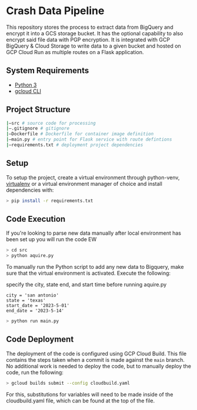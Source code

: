 # Crash Data Pipeline

This repository stores the process to extract data from BigQuery and encrypt it into a GCS storage bucket. It has the optional capability to also encrypt said file data with PGP encryption. It is integrated with GCP BigQuery & Cloud Storage to write data to a given bucket and hosted on GCP Cloud Run as multiple routes on a Flask application.

## System Requirements

- [Python 3](https://www.python.org/downloads/)
- [gcloud CLI](https://cloud.google.com/sdk/gcloud)

## Project Structure

```bash
|—src # source code for processing
|—.gitignore # gitignore
|—Dockerfile # Dockerfile for container image definition
|—main.py # entry point for Flask service with route defintions
|—requirements.txt # deployment project dependencies
```

## Setup

To setup the project, create a virtual environment through python-venv, [virtualenv](https://pypi.org/project/virtualenv/) or a virtual environment manager of choice and install dependencies with:

```bash
> pip install -r requirements.txt
```

## Code Execution

If you're looking to parse new data manually after local environment has  been set up you will run the code
EW

```bash
> cd src
> python aquire.py
```

To manually run the Python script to add any new data to Bigquery, make sure that the virtual environment is activated. Execute the following:

specify the city, state end, and start time before running aquire.py

```
city = 'san antonio'
state = 'texas'
start_date = '2023-5-01'
end_date = '2023-5-14'

```

```bash
> python run main.py
```


## Code Deployment

The deployment of the code is configured using GCP Cloud Build. This file contains the steps taken when a commit is made against the `main` branch. No additional work is needed to deploy the code, but to manually deploy the code, run the following:

```bash
> gcloud builds submit --config cloudbuild.yaml
```

For this, substitutions for variables will need to be made inside of the cloudbuild.yaml file, which can be found at the top of the file.
